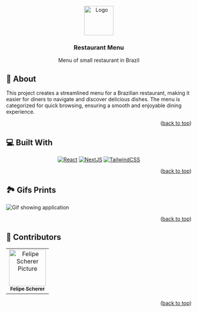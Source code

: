 <a name="readme-top"></a>
<div align="center">

<a href="https://github.com/fescherer/restaurant-menu">
<img src="https://github.com/fescherer/restaurant-menu/assets/62115215/4d0e9091-a15c-4465-b3f0-0fb55fcf0cf6" alt="Logo" width="80" height="80">
</a>

### Restaurant Menu

Menu of small restaurant in Brazil

</div>

<!-- **********************🐲About🐲********************** -->
<a name="aboutProject"></a>

## 📕 About

This project creates a streamlined menu for a Brazilian restaurant, making it easier for diners to navigate and discover delicious dishes. The menu is categorized for quick browsing, ensuring a smooth and enjoyable dining experience.

<p align="right">(<a href="#readme-top">back to top</a>)</p>

<!-- **********************🐲Built With🐲********************** -->
<a name="buildWith"></a>

## 💻 Built With

<div align="center">

[![React][react-shield]][react-url]
[![NextJS][nextjs-shield]][nextjs-url]
[![TailwindCSS][tailwindcss-shield]][tailwindcss-url]

</div>

<!-- Badges -->
[react-shield]: https://img.shields.io/badge/react-%2320232a.svg?style=for-the-badge&logo=react&logoColor=%2361DAFB
[react-url]: https://react.dev
[nextjs-shield]: https://img.shields.io/badge/Next-black?style=for-the-badge&logo=next.js&logoColor=white
[nextjs-url]: https://nextjs.org
[tailwindcss-shield]: https://img.shields.io/badge/tailwindcss-%2338B2AC.svg?style=for-the-badge&logo=tailwind-css&logoColor=white
[tailwindcss-url]: https://tailwindcss.com

<p align="right">(<a href="#readme-top">back to top</a>)</p>

<!-- **********************🐲Gifs Prints🐲********************** -->
<a name="gifsPrints"></a>

## 🏞️ Gifs Prints


![Gif showing application](https://github.com/fescherer/restaurant-menu/assets/62115215/f025f150-7c85-411c-9a7c-c45974012481)

<p align="right">(<a href="#readme-top">back to top</a>)</p>

<!-- **********************🐲Contributors🐲********************** -->
<a name="contributors"></a>

## 🤗 Contributors

<table>
  <tr>
    <td align="center">
        <a href=https://github.com/fescherer>
          <img src=https://github.com/fescherer.png width="100px;" alt="Felipe Scherer Picture"/><br>
          <sub>
            <b>Felipe Scherer</b>
          </sub>
        </a>
      </td>
  </tr>
</table>

<p align="right">(<a href="#readme-top">back to top</a>)</p>
